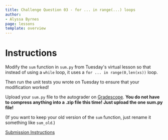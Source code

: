 ```yaml
---
title: Challenge Question 03 - for ... in range(...) loops
author:
- Alyssa Byrnes
page: lessons
template: overview
---
```


# Instructions

Modify the `sum` function in `sum.py` from Tuesday's virtual lesson so that instead of using a `while` loop, it uses a `for ... in range(0,len(xs))` loop.

Then run the unit tests you wrote on Tuesday to ensure that your modification worked!

Upload your `sum.py` file to the autograder on [Gradescope](https://www.gradescope.com/). **You do not have to compress anything into a .zip file this time! Just upload the one sum.py file!**

(If you want to keep your old version of the `sum` function, just rename it something like `sum_old`.)

[Submission Instructions](/static/slides/CQSubmission.pdf)